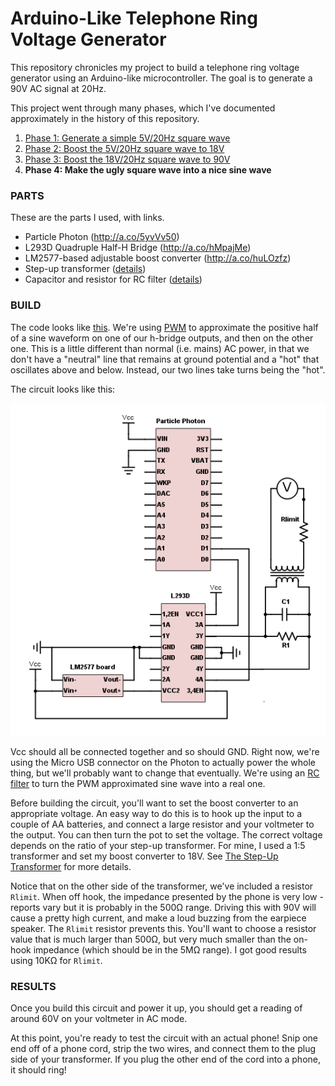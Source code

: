 # Arduino-Like Telephone Ring Voltage Generator

This repository chronicles my project to build a telephone ring voltage generator using an Arduino-like microcontroller.  The goal is to generate a 90V AC signal at 20Hz.

This project went through many phases, which I've documented approximately in the history of this repository.
1. [Phase 1: Generate a simple 5V/20Hz square wave](https://github.com/jonscheiding/phone-ringer/tree/step-1)
2. [Phase 2: Boost the 5V/20Hz square wave to 18V](https://github.com/jonscheiding/phone-ringer/tree/step-2)
3. [Phase 3: Boost the 18V/20Hz square wave to 90V](https://github.com/jonscheiding/phone-ringer/tree/step-3)
4. **Phase 4: Make the ugly square wave into a nice sine wave**

### PARTS

These are the parts I used, with links.

- Particle Photon (http://a.co/5yvVv50)
- L293D Quadruple Half-H Bridge (http://a.co/hMpajMe)
- LM2577-based adjustable boost converter (http://a.co/huLOzfz)
- Step-up transformer ([details](Transformer.md))
- Capacitor and resistor for RC filter ([details](PWM.md))

### BUILD

The code looks like [this](phone-ringer.ino).  We're using [PWM](PWM.md) to approximate the positive half of a sine waveform on one of our h-bridge outputs, and then on the other one.  This is a little different than normal (i.e. mains) AC power, in that we don't have a "neutral" line that remains at ground potential and a "hot" that oscillates above and below.  Instead, our two lines take turns being the "hot".

The circuit looks like this:

![A/C wave generator circuit diagram](circuit-diagram.png)

Vcc should all be connected together and so should GND.  Right now, we're using the Micro USB connector on the Photon to actually power the whole thing, but we'll probably want to change that eventually.  We're using an [RC filter](PWM.md) to turn the PWM approximated sine wave into a real one.

Before building the circuit, you'll want to set the boost converter to an appropriate voltage.  An easy way to do this is to hook up the input to a couple of AA batteries, and connect a large resistor and your voltmeter to the output.  You can then turn the pot to set the voltage.  The correct voltage depends on the ratio of your step-up transformer.  For mine, I used a 1:5 transformer and set my boost converter to 18V.  See [The Step-Up Transformer](Transformer.md) for more details.

Notice that on the other side of the transformer, we've included a resistor `Rlimit`.  When off hook, the impedance presented by the phone is very low - reports vary but it is probably in the 500Ω range.  Driving this with 90V will cause a pretty high current, and make a loud buzzing from the earpiece speaker.  The `Rlimit` resistor prevents this.  You'll want to choose a resistor value that is much larger than 500Ω, but very much smaller than the on-hook impedance (which should be in the 5MΩ range).  I got good results using 10KΩ for `Rlimit`.

### RESULTS

Once you build this circuit and power it up, you should get a reading of around 60V on your voltmeter in AC mode.

At this point, you're ready to test the circuit with an actual phone!  Snip one end off of a phone cord, strip the two wires, and connect them to the plug side of your transformer.  If you plug the other end of the cord into a phone, it should ring!